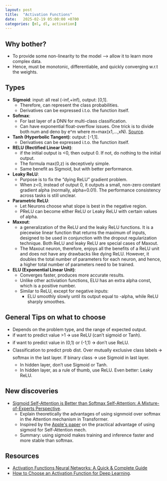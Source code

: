 ```yaml
---
layout: post
title:  "Activation Functions"
date:   2025-02-19 05:00:00 +0700
categories: [ml, dl, activation]
---
```


## Why bother?
- To provide some non-linearity to the model --> allow it to learn more complex data.
- Hence, must be monotonic, differentiable, and quickly converging w.r.t the weights.

## Types
- **Sigmoid**: input: all real (-inf,+inf), output: [0,1].
  - Therefore, can represent the class probabilities.
  - Derivatives can be expressed i.t.o. the function itself.
- **Sofmax**:
  - For last layer of a DNN for multi-class classification.
  - Can have exponential float-overflow issues. One trick is to divide both num and deno by e^m where m=max(x1,...,xN). [Source](https://www.facebook.com/groups/viettechies/permalink/1367133101405032/?mibextid=wwXIfr&rdid=iqhfUKTBEHKD9uH6&share_url=https%3A%2F%2Fwww.facebook.com%2Fshare%2Fp%2F1BhFq4r3Ph%2F%3Fmibextid%3DwwXIfr#).
- **Tanh (Hyperbolic Tangent)**: output: [-1,1].
  - Derivatives can be expressed i.t.o. the function itself.
- **RELU (Rectified Linear Unit)**:
  - if the initial output is <0, then output 0. If not, do nothing to the initial output.
  - The formula max(0,z) is deceptively simple.
  - Same benefit as Sigmoid, but with better performance.
- **Leaky ReLU**:
  - Purpose is to fix the “dying ReLU” gradient problem.
  - When z<0, instead of output 0, it outputs a small, non-zero constant gradient alpha (normally, alpha=0.01). The performance consistency across tasks is still unclear.
- **Parametric ReLU**:
  - Let Neurons choose what slope is best in the negative region.
  - PReLU can become either ReLU or Leaky ReLU with certain values of alpha.
- **Maxout**:
  - a generalization of the ReLU and the leaky ReLU functions. It is a piecewise linear function that returns the maximum of inputs, designed to be used in conjunction with the dropout regularization technique. Both ReLU and leaky ReLU are special cases of Maxout.
  - The Maxout neuron, therefore, enjoys all the benefits of a ReLU unit and does not have any drawbacks like dying ReLU. However, it doubles the total number of parameters for each neuron, and hence, a higher total number of parameters need to be trained.
- **ELU (Exponential Linear Unit)**:
  - Converges faster, produces more accurate results.
  - Unlike other activiation functions, ELU has an extra alpha const, which is a positive number.
  - Similar to ReLU, except for negative inputs:
    - ELU smoothly slowly until its output equal to -alpha, while ReLU sharply smoothes.

## General Tips on what to choose
- Depends on the problem type, and the range of expected output.
- if want to predict value >1 🡪 use ReLU (can’t sigmoid or Tanh).
- if want to predict value in (0,1) or (-1,1) 🡪 don’t use ReLU.
- Classification to predict prob dist. Over mutually exclusive class labels 🡪 softmax in the last layer. If binary class 🡪 use Sigmoid in last layer.
  - In hidden layer, don’t use Sigmoid or Tanh.
  - In hidden layer, as a rule of thumb, use ReLU. Even better: Leaky ReLU. 

## New discoveries
- [Sigmoid Self-Attention is Better than Softmax Self-Attention: A Mixture-of-Experts Perspective](https://arxiv.org/abs/2502.00281).
  - Explain theoretically the advantages of using signmoid over softmax in the Attention mechanism in Transformer.
  - Inspired by the [Apple's paper](https://arxiv.org/abs/2409.04431) on the practical advantage of using sigmoid for Self-Attention mech.
  - Summary: using sigmoid makes training and inference faster and more stable than softmax.

## Resources
- [Activation Functions Neural Networks: A Quick & Complete Guide](https://www.analyticsvidhya.com/blog/2021/04/activation-functions-and-their-derivatives-a-quick-complete-guide/)
- [How to Choose an Activation Function for Deep Learning](https://machinelearningmastery.com/choose-an-activation-function-for-deep-learning/).
